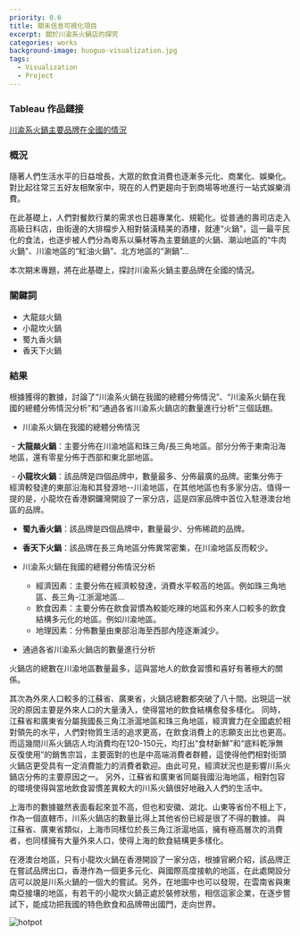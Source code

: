 ```yaml
---
priority: 0.6
title: 期末信息可視化項目
excerpt: 關於川渝系火鍋店的探究
categories: works
background-image: huoguo-visualization.jpg
tags:
  - Visualization
  - Project
---
```



### Tableau 作品鏈接

[川渝系火鍋主要品牌在全國的情況](https://public.tableau.com/views/-_926/1_1?:embed=y&:display_count=yes&publish=yes)


### 概況

隨著人們生活水平的日益增長，大眾的飲食消費也逐漸多元化、商業化、娛樂化。對比起往常三五好友相聚家中，現在的人們更趨向于到商場等地進行一站式娛樂消費。

在此基礎上，人們對餐飲行業的需求也日趨專業化、規範化。從普通的壽司店走入高級日料店，由街邊的大排檔步入相對裝潢精美的酒樓，就連“火鍋”，這一最平民化的食法，也逐步被人們分為粵系以藥材等為主要鍋底的火鍋、潮汕地區的“牛肉火鍋”、川渝地區的“紅油火鍋”、北方地區的“涮鍋”...

本次期末專題，將在此基礎上，探討川渝系火鍋主要品牌在全國的情況。

### 關鍵詞

- 大龍燚火鍋
- 小龍坎火鍋
- 蜀九香火鍋
- 香天下火鍋

### 結果

根據獲得的數據，討論了“川渝系火鍋在我國的總體分佈情況”、“川渝系火鍋在我國的總體分佈情況分析”和“通過各省川渝系火鍋店的數量進行分析”三個話題。

- 川渝系火鍋在我國的總體分佈情況

  - **大龍燚火鍋**：主要分佈在川渝地區和珠三角/長三角地區。部分分佈于東南沿海地區，還有零星分佈于西部和東北部地區。

  - **小龍坎火鍋**：該品牌是四個品牌中，數量最多、分佈最廣的品牌。密集分佈于經濟較發達的東部沿海和其發源地--川渝地區，在其他地區也有多家分店。值得一提的是，小龍坎在香港銅鑼灣開設了一家分店，這是四家品牌中首位入駐港澳台地區的品牌。

  - **蜀九香火鍋**：該品牌是四個品牌中，數量最少、分佈稀疏的品牌。

  - **香天下火鍋**：該品牌在長三角地區分佈異常密集，在川渝地區反而較少。

- 川渝系火鍋在我國的總體分佈情況分析

  - 經濟因素：主要分佈在經濟較發達，消費水平較高的地區。例如珠三角地區、長三角-江浙滬地區...
  - 飲食因素：主要分佈在飲食習慣為較能吃辣的地區和外來人口較多的飲食結構多元化的地區。例如川渝地區。
  - 地理因素：分佈數量由東部沿海至西部內陸逐漸減少。

- 通過各省川渝系火鍋店的數量進行分析

火鍋店的總數在川渝地區數量最多，這與當地人的飲食習慣和喜好有著極大的關係。

其次為外來人口較多的江蘇省、廣東省，火鍋店總數都突破了八十間。出現這一狀況的原因主要是外來人口的大量湧入，使得當地的飲食結構愈發多樣化。
同時，江蘇省和廣東省分屬我國長三角江浙滬地區和珠三角地區，經濟實力在全國處於相對領先的水平，人們對物質生活的追求更高，在飲食消費上的志願支出比也更高。而這幾間川系火鍋店人均消費均在120-150元，均打出“食材新鮮”和“底料乾淨無反復使用”的銷售宗旨，主要面對的也是中高端消費者群體，這使得他們相對街頭火鍋店更受具有一定消費能力的消費者歡迎。由此可見，經濟狀況也是影響川系火鍋店分佈的主要原因之一。
另外，江蘇省和廣東省同屬我國沿海地區，相對包容的環境使得與當地飲食習慣差異較大的川系火鍋很好地融入人們的生活中。

上海市的數據雖然表面看起來並不高，但也和安徽、湖北、山東等省份不相上下，作為一個直轄市，川系火鍋店的數量比得上其他省份已經是很了不得的數據。
與江蘇省、廣東省類似，上海市同樣位於長三角江浙滬地區，擁有極高層次的消費者，也同樣擁有大量外來人口，使得上海的飲食結構更多樣化。

在港澳台地區，只有小龍坎火鍋在香港開設了一家分店，根據官網介紹，該品牌正在嘗試品牌出口，香港作為一個更多元化、與國際高度接軌的地區，在此處開設分店可以說是川系火鍋的一個大的嘗試。另外，在地圖中也可以發現，在雲南省與東南亞接壤的地區，有若干的小龍坎火鍋正處於裝修狀態，相信這家企業，在逐步嘗試下，能成功把我國的特色飲食和品牌帶出國門，走向世界。


![hotpot](http://image.135editor.com/files/users/126/1261920/201801/2W33YvYw_Uvdk.jpg)
